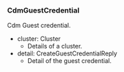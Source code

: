 ### CdmGuestCredential
Cdm Guest credential.

- cluster: Cluster
  - Details of a cluster.
- detail: CreateGuestCredentialReply
  - Detail of the guest credential.

